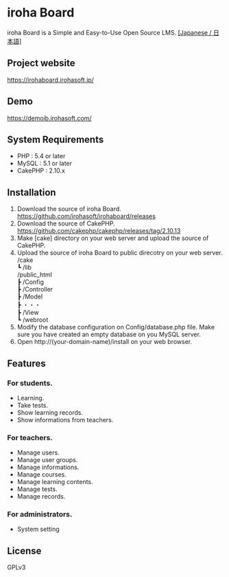 # iroha Board
iroha Board is a Simple and Easy-to-Use Open Source LMS.  [[Japanese / 日本語]](/README.jp.md)

## Project website
https://irohaboard.irohasoft.jp/

## Demo
https://demoib.irohasoft.com/

## System Requirements
* PHP : 5.4 or later
* MySQL : 5.1 or later
* CakePHP : 2.10.x

## Installation
1. Download the source of iroha Board.
https://github.com/irohasoft/irohaboard/releases
2. Download the source of CakePHP.
https://github.com/cakephp/cakephp/releases/tag/2.10.13
3. Make [cake] directory on your web server and upload the source of CakePHP.
4. Upload the source of iroha Board to public direcotry on your web server.  
/cake  
┗ /lib  
/public_html  
┣ /Config  
┣ /Controller  
┣ /Model  
┣ ・・・  
┣ /View  
┗ /webroot  
5. Modify the database configuration on Config/database.php file.
Make sure you have created an empty database on you MySQL server.
6. Open http://(your-domain-name)/install on your web browser.

## Features

### For students.

- Learning.
- Take tests.
- Show learning records.
- Show informations from teachers.

### For teachers.
- Manage users.
- Manage user groups.
- Manage informations.
- Manage courses.
- Manage learning contents.
- Manage tests.
- Manage records.

### For administrators.
- System setting

## License
GPLv3
